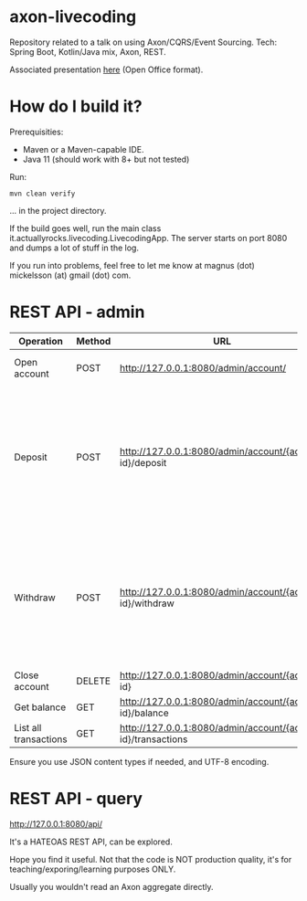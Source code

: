 # axon-livecoding
Repository related to a talk on using Axon/CQRS/Event Sourcing. Tech: Spring Boot, Kotlin/Java mix, Axon, REST.

Associated presentation [here](Axon-for-dummies.odp) (Open Office format).

# How do I build it?

Prerequisities:

* Maven or a Maven-capable IDE.
* Java 11 (should work with 8+ but not tested) 

Run:

    mvn clean verify

... in the project directory.

If the build goes well, run the main class it.actuallyrocks.livecoding.LivecodingApp.
The server starts on port 8080 and dumps a lot of stuff in the log.

If you run into problems, feel free to let me know at magnus (dot) mickelsson (at) gmail (dot) com.

# REST API - admin

| Operation | Method | URL | Payload |
|-----------|--------|-----|---------|
|Open account|POST | http://127.0.0.1:8080/admin/account/ | {"id": "1", "owner": "Magnus"} |
|Deposit|POST|http://127.0.0.1:8080/admin/account/{account id}/deposit | {"id": "1", "amount": "190", "comment": "This is a comment", "source": "The box under my matress", "owner": "Magnus"}|
|Withdraw|POST|http://127.0.0.1:8080/admin/account/{account id}/withdraw | {"id": "1", "amount": "190", "comment": "This is a comment", "target": "The box under my matress", "owner": "Magnus"}|
|Close account|DELETE | http://127.0.0.1:8080/admin/account/{account id} | - |
|Get balance|GET|http://127.0.0.1:8080/admin/account/{account id}/balance|-|
|List all transactions|GET|http://127.0.0.1:8080/admin/account/{account id}/transactions|-|

Ensure you use JSON content types if needed, and UTF-8 encoding.

# REST API - query

http://127.0.0.1:8080/api/

It's a HATEOAS REST API, can be explored.

Hope you find it useful. Not that the code is NOT production quality, it's
for teaching/exporing/learning purposes ONLY.

Usually you wouldn't read an Axon aggregate directly.
